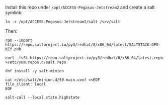 Install this repo under `/opt/ACCESS-Pegasus-Jetstream2` and create a salt symlink:

```
ln -s /opt/ACCESS-Pegasus-Jetstream2/salt /srv/salt
```

Then:

```
rpm --import https://repo.saltproject.io/py3/redhat/8/x86_64/latest/SALTSTACK-GPG-KEY.pub

curl -fsSL https://repo.saltproject.io/py3/redhat/8/x86_64/latest.repo >/etc/yum.repos.d/salt.repo

dnf install -y salt-minion

cat >/etc/salt/minion.d/50-main.conf <<EOF
file_client: local
EOF

salt-call --local state.highstate
```


